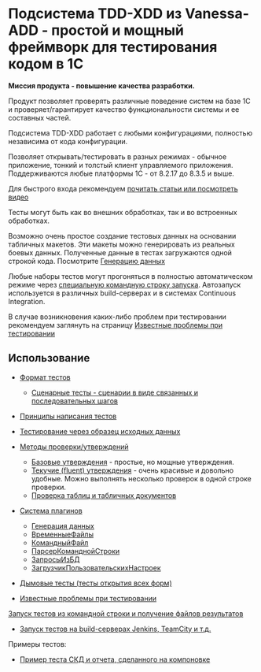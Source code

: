 # Подсистема TDD-XDD из Vanessa-ADD - простой и мощный фреймворк для тестирования кодом в 1С

**Миссия продукта - повышение качества разработки.**

Продукт позволяет проверять различные поведение систем на базе 1С и проверяет/гарантирует качество функциональности системы и ее составных частей.

Подсистема TDD-XDD работает с любыми конфигурациями, полностью независима от кода конфигурации.

Позволяет открывать/тестировать в разных режимах - обычное приложение, тонкий и толстый клиент управляемого приложения. Поддерживаются любые платформы 1С - от 8.2.17 до 8.3.5 и выше.

Для быстрого входа рекомендуем [почитать статьи или посмотреть видео](Статьи-и-видео-по-тестированию-в-1С.MD)

Тесты могут быть как во внешних обработках, так и во встроенных обработках.

Возможно очень простое создание тестовых данных на основании табличных макетов. Эти макеты можно генерировать из реальных боевых данных. Полученные данные в тестах загружаются одной строкой кода. Посмотрите [Генерацию данных](Генерация-данных.MD)

Любые наборы тестов могут прогоняться в полностью автоматическом режиме через [специальную командную строку запуска](Запуск-тестов-из-командной-строки-и-получение-файлов-результатов.MD). Автозапуск используется в различных build-серверах и в системах Continuous Integration.

В случае возникновения каких-либо проблем при тестировании рекомендуем заглянуть на страницу [Известные проблемы при тестировании](Известные-проблемы-при-тестировании.MD)

## Использование

* [Формат тестов](Создание-файлов-тестов.MD)

  * [Сценарные тесты - сценарии в виде связанных и последовательных шагов](Сценарные-тесты---сценарии-в-виде-связанных-и-последовательных-шагов.MD)

* [Принципы написания тестов](Принципы-написания-тестов.MD)

* [Тестирование через образец исходных данных](Тестирование-через-образец-исходных-данных.MD)

* [Методы проверки/утверждений](Методы-проверки---утверждения.MD)
  * [Базовые утверждения](Базовые-утверждения.MD) - простые, но мощные утверждения.
  * [Текучие (fluent) утверждения](Текучие-(fluent)-утверждения.MD) - очень красивые и довольно удобные. Можно выполнять несколько проверок в одной строке проверки.
  * [Проверка таблиц и табличных документов](Проверка-таблиц-и-табличных-документов.MD)

* [Система плагинов](Система-плагинов.MD)
  * [Генерация данных](Генерация-данных.MD)
  * [ВременныеФайлы](ВременныеФайлы.MD)
  * [КомандныйФайл](КомандеыйФайл.MD)
  * [ПарсерКоманднойСтроки](ПарсерКоманднойСтроки.MD)
  * [ЗапросыИзБД](ЗапросыИзБД.MD)
  * [ЗагрузчикПользовательскихНастроек](Загрузчик-пользовательских-настроек.MD)

* [Дымовые тесты (тесты открытия всех форм)](../../tests/smoke)

* [Известные проблемы при тестировании](Известные-проблемы-при-тестировании.MD)

[Запуск тестов из командной строки и получение файлов результатов](Запуск-тестов-из-командной-строки-и-получение-файлов-результатов.MD)

* [Запуск тестов на build-серверах Jenkins, TeamCity и т.д.](Запуск-тестов-из-командной-строки-и-получение-файлов-результатов.MD#запуск-тестов-на-build-серверах)

Примеры тестов:

* [Пример теста СКД и отчета, сделанного на компоновке](Пример-теста-СКД-и-отчета,-сделанного-на-компоновке.MD)
